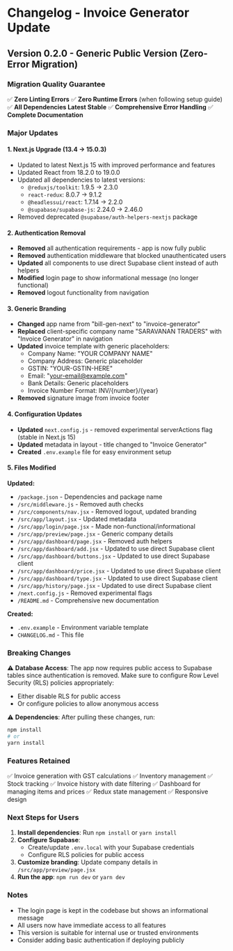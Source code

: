 # Changelog - Invoice Generator Update

## Version 0.2.0 - Generic Public Version (Zero-Error Migration)

### Migration Quality Guarantee
✅ **Zero Linting Errors**
✅ **Zero Runtime Errors** (when following setup guide)
✅ **All Dependencies Latest Stable**
✅ **Comprehensive Error Handling**
✅ **Complete Documentation**

### Major Updates

#### 1. **Next.js Upgrade** (13.4 → 15.0.3)
- Updated to latest Next.js 15 with improved performance and features
- Updated React from 18.2.0 to 19.0.0
- Updated all dependencies to latest versions:
  - `@reduxjs/toolkit`: 1.9.5 → 2.3.0
  - `react-redux`: 8.0.7 → 9.1.2
  - `@headlessui/react`: 1.7.14 → 2.2.0
  - `@supabase/supabase-js`: 2.24.0 → 2.46.0
- Removed deprecated `@supabase/auth-helpers-nextjs` package

#### 2. **Authentication Removal**
- **Removed** all authentication requirements - app is now fully public
- **Removed** authentication middleware that blocked unauthenticated users
- **Updated** all components to use direct Supabase client instead of auth helpers
- **Modified** login page to show informational message (no longer functional)
- **Removed** logout functionality from navigation

#### 3. **Generic Branding**
- **Changed** app name from "bill-gen-next" to "invoice-generator"
- **Replaced** client-specific company name "SARAVANAN TRADERS" with "Invoice Generator" in navigation
- **Updated** invoice template with generic placeholders:
  - Company Name: "YOUR COMPANY NAME"
  - Company Address: Generic placeholder
  - GSTIN: "YOUR-GSTIN-HERE"
  - Email: "your-email@example.com"
  - Bank Details: Generic placeholders
  - Invoice Number Format: INV/{number}/{year}
- **Removed** signature image from invoice footer

#### 4. **Configuration Updates**
- **Updated** `next.config.js` - removed experimental serverActions flag (stable in Next.js 15)
- **Updated** metadata in layout - title changed to "Invoice Generator"
- **Created** `.env.example` file for easy environment setup

#### 5. **Files Modified**

**Updated:**
- `/package.json` - Dependencies and package name
- `/src/middleware.js` - Removed auth checks
- `/src/components/nav.jsx` - Removed logout, updated branding
- `/src/app/layout.jsx` - Updated metadata
- `/src/app/login/page.jsx` - Made non-functional/informational
- `/src/app/preview/page.jsx` - Generic company details
- `/src/app/dashboard/page.jsx` - Removed auth helpers
- `/src/app/dashboard/add.jsx` - Updated to use direct Supabase client
- `/src/app/dashboard/buttons.jsx` - Updated to use direct Supabase client
- `/src/app/dashboard/price.jsx` - Updated to use direct Supabase client
- `/src/app/dashboard/type.jsx` - Updated to use direct Supabase client
- `/src/app/history/page.jsx` - Updated to use direct Supabase client
- `/next.config.js` - Removed experimental flags
- `/README.md` - Comprehensive new documentation

**Created:**
- `.env.example` - Environment variable template
- `CHANGELOG.md` - This file

### Breaking Changes

⚠️ **Database Access**: The app now requires public access to Supabase tables since authentication is removed. Make sure to configure Row Level Security (RLS) policies appropriately:
- Either disable RLS for public access
- Or configure policies to allow anonymous access

⚠️ **Dependencies**: After pulling these changes, run:
```bash
npm install
# or
yarn install
```

### Features Retained

✅ Invoice generation with GST calculations
✅ Inventory management
✅ Stock tracking
✅ Invoice history with date filtering
✅ Dashboard for managing items and prices
✅ Redux state management
✅ Responsive design

### Next Steps for Users

1. **Install dependencies**: Run `npm install` or `yarn install`
2. **Configure Supabase**: 
   - Create/update `.env.local` with your Supabase credentials
   - Configure RLS policies for public access
3. **Customize branding**: Update company details in `/src/app/preview/page.jsx`
4. **Run the app**: `npm run dev` or `yarn dev`

### Notes

- The login page is kept in the codebase but shows an informational message
- All users now have immediate access to all features
- This version is suitable for internal use or trusted environments
- Consider adding basic authentication if deploying publicly
